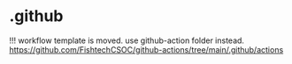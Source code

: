 # .github

!!! workflow template is moved.
use github-action folder instead. https://github.com/FishtechCSOC/github-actions/tree/main/.github/actions
